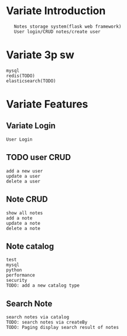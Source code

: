 # Variate Introduction
```
   Notes storage system(flask web framework)
   User login/CRUD notes/create user
```
# Variate 3p sw
```$xslt
mysql 
redis(TODO) 
elasticsearch(TODO)
```

# Variate Features
## Variate Login
```$xslt
User Login
``` 
## TODO user CRUD
```$xslt
add a new user
update a user
delete a user
```
## Note CRUD
```$xslt
show all notes
add a note
update a note
delete a note
``` 
## Note catalog
```$xslt
test
mysql
python
performance
security
TODO: add a new catalog type
```
## Search Note
```$xslt
search notes via catalog
TODO: search notes via createBy
TODO: Paging display search result of notes  
```